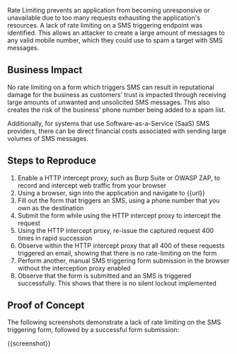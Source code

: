 Rate Limiting prevents an application from becoming unresponsive or unavailable due to too many requests exhausting the application's resources. A lack of rate limiting on a SMS triggering endpoint was identified. This allows an attacker to create a large amount of messages to any valid mobile number, which they could use to spam a target with SMS messages.

## Business Impact

No rate limiting on a form which triggers SMS can result in reputational damage for the business as customers’ trust is impacted through receiving large amounts of unwanted and unsolicited SMS messages. This also creates the risk of the business’ phone number being added to a spam list.

Additionally, for systems that use Software-as-a-Service (SaaS) SMS providers, there can be direct financial costs associated with sending large volumes of SMS messages.

## Steps to Reproduce

1. Enable a HTTP intercept proxy, such as Burp Suite or OWASP ZAP, to record and intercept web traffic from your browser
1. Using a browser, sign into the application and navigate to {{url}}
1. Fill out the form that triggers an SMS, using a phone number that you own as the destination
1. Submit the form while using the HTTP intercept proxy to intercept the request
1. Using the HTTP intercept proxy, re-issue the captured request 400 times in rapid succession
1. Observe within the HTTP intercept proxy that all 400 of these requests triggered an email, showing that there is no rate-limiting on the form
1. Perform another, manual SMS triggering form submission in the browser without the interception proxy enabled
1. Observe that the form is submitted and an SMS is triggered successfully. This shows that there is no silent lockout implemented

## Proof of Concept

The following screenshots demonstrate a lack of rate limiting on the SMS triggering form, followed by a successful form submission:

{{screenshot}}
